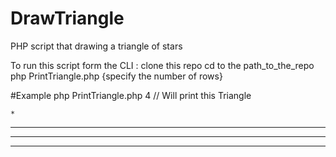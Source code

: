 # DrawTriangle
PHP script that drawing a triangle of stars

To run this script form the CLI :
clone this repo
cd to the path_to_the_repo
php PrintTriangle.php {specify the number of rows}

#Example 
php PrintTriangle.php 4 // Will print this Triangle

    *
   ***
  *****
 *******
